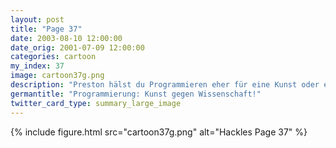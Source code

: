 ```yaml
---
layout: post
title: "Page 37"
date: 2003-08-10 12:00:00
date_orig: 2001-07-09 12:00:00
categories: cartoon
my_index: 37
image: cartoon37g.png
description: "Preston hälst du Programmieren eher für eine Kunst oder eine Wissenschaft Ruhe Ich versuche 300 Zeilen Code an 7 verschiedenen Stellen auszuschneiden und einzufügen. Vergiss Es Preston Hackles"
germantitle: "Programmierung: Kunst gegen Wissenschaft!"
twitter_card_type: summary_large_image
---
```


{% include figure.html src="cartoon37g.png" alt="Hackles Page 37"  %}
